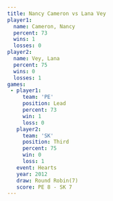 ```yaml
---
title: Nancy Cameron vs Lana Vey
player1:              
  name: Cameron, Nancy
  percent: 73         
  wins: 1             
  losses: 0           
player2:              
  name: Vey, Lana     
  percent: 75         
  wins: 0             
  losses: 1           
games:
 - player1:        
     team: 'PE'    
     position: Lead
     percent: 73   
     win: 1        
     loss: 0       
   player2:         
     team: 'SK'     
     position: Third
     percent: 75    
     win: 0         
     loss: 1        
   event: Hearts       
   year: 2012          
   draw: Round Robin(7)
   score: PE 8 - SK 7  
---
```

